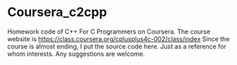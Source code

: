 Coursera_c2cpp
==============

Homework code of C++ For C Programmers on Coursera. 
The course website is https://class.coursera.org/cplusplus4c-002/class/index
Since the course is almost ending, I put the source code here.
Just as a reference for whom interests. Any suggestions are welcome. 
